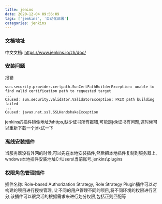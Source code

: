 ```yaml
---
title: jenins
date: 2020-12-04 09:56:09
tags: ['jenkins', '自动化部署']
categories: jenkins
---
```

<!-- toc -->
### 文档地址
中文文档: https://www.jenkins.io/zh/doc/

### 安装问题
报错
```
sun.security.provider.certpath.SunCertPathBuilderException: unable to find valid certification path to requested target
...
Caused: sun.security.validator.ValidatorException: PKIX path building failed
...
Caused: javax.net.ssl.SSLHandshakeException
```
jenkins的插件镜像地址为https,缺少证书所有报错,可能是jdk证书有问题,这时候可以重新下载一个jdk试一下

### 离线安装插件
当服务器没有外网的时候,可以先在本地安装插件,然后把本地插件复制到服务器上,
wndows本地插件安装地址C:\Users\当前账号\.jenkins\plugins

### 权限角色管理插件
插件名称: Role-based Authorization Strategy, Role Strategy Plugin插件可以对构建的项目进行授权管理,
让不同的用户管理不同的项目,将不同环境的权限进行区分;该插件可以很灵活的根据需求来进行划分权限,包括正则匹配等